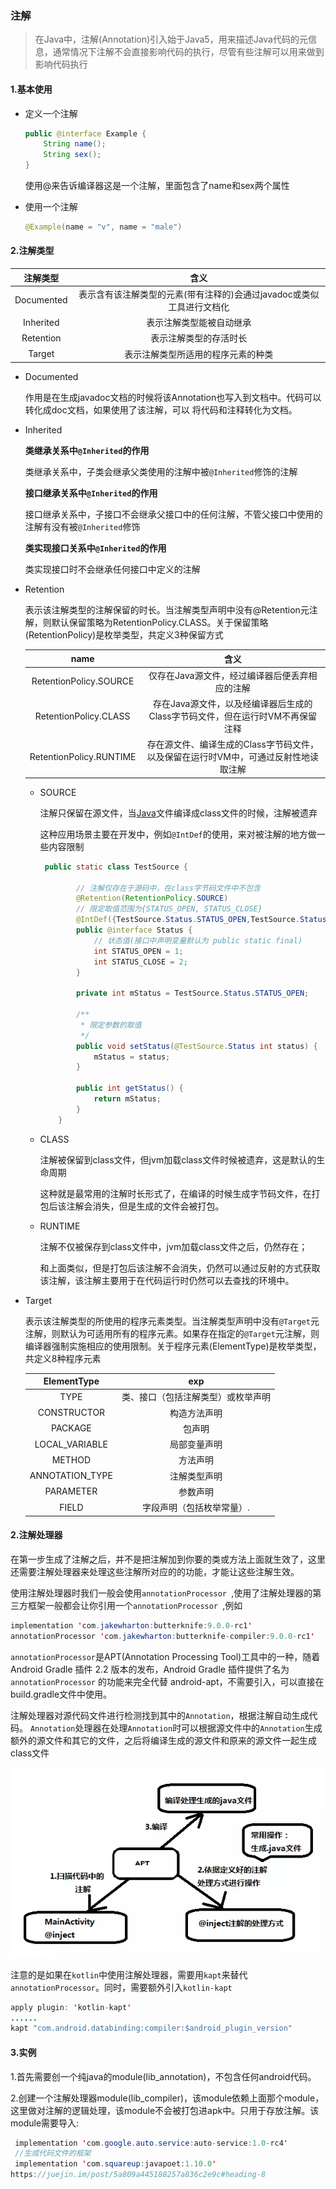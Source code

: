 ### 注解

> 在Java中，注解(Annotation)引入始于Java5，用来描述Java代码的元信息，通常情况下注解不会直接影响代码的执行，尽管有些注解可以用来做到影响代码执行

#### 1.基本使用 

- 定义一个注解

  ```java
  public @interface Example {
      String name();
      String sex();
  }
  ```

  使用@来告诉编译器这是一个注解，里面包含了name和sex两个属性

- 使用一个注解

  ```java
  @Example(name = "v", name = "male")
  ```

#### 2.注解类型

|  注解类型  |                             含义                             |
| :--------: | :----------------------------------------------------------: |
| Documented | 表示含有该注解类型的元素(带有注释的)会通过javadoc或类似工具进行文档化 |
| Inherited  |                   表示注解类型能被自动继承                   |
| Retention  |                    表示注解类型的存活时长                    |
|   Target   |              表示注解类型所适用的程序元素的种类              |

- Documented

  作用是在生成javadoc文档的时候将该Annotation也写入到文档中。代码可以转化成doc文档，如果使用了该注解，可以 将代码和注释转化为文档。

- Inherited

  **类继承关系中``@Inherited``的作用**

  类继承关系中，子类会继承父类使用的注解中被``@Inherited``修饰的注解

  **接口继承关系中``@Inherited``的作用**

  接口继承关系中，子接口不会继承父接口中的任何注解，不管父接口中使用的注解有没有被``@Inherited``修饰

  **类实现接口关系中``@Inherited``的作用**

  类实现接口时不会继承任何接口中定义的注解

- Retention

  表示该注解类型的注解保留的时长。当注解类型声明中没有@Retention元注解，则默认保留策略为RetentionPolicy.CLASS。关于保留策略(RetentionPolicy)是枚举类型，共定义3种保留方式

  

  |          name           |                             含义                             |
  | :---------------------: | :----------------------------------------------------------: |
  | RetentionPolicy.SOURCE  |        仅存在Java源文件，经过编译器后便丢弃相应的注解        |
  |  RetentionPolicy.CLASS  | 存在Java源文件，以及经编译器后生成的Class字节码文件，但在运行时VM不再保留注释 |
  | RetentionPolicy.RUNTIME | 存在源文件、编译生成的Class字节码文件，以及保留在运行时VM中，可通过反射性地读取注解 |

  - SOURCE

	  注解只保留在源文件，当[Java](https://link.jianshu.com/?t=http://lib.csdn.net/base/javase)文件编译成class文件的时候，注解被遗弃

    这种应用场景主要在开发中，例如``@IntDef``的使用，来对被注解的地方做一些内容限制

    ```java
     public static class TestSource {
    
            // 注解仅存在于源码中，在class字节码文件中不包含
            @Retention(RetentionPolicy.SOURCE)
            // 限定取值范围为{STATUS_OPEN, STATUS_CLOSE}
            @IntDef({TestSource.Status.STATUS_OPEN,TestSource.Status.STATUS_CLOSE})
            public @interface Status {
                // 状态值(接口中声明变量默认为 public static final)
                int STATUS_OPEN = 1;
                int STATUS_CLOSE = 2;
            }
    
            private int mStatus = TestSource.Status.STATUS_OPEN;
    
            /**
             * 限定参数的取值
             */
            public void setStatus(@TestSource.Status int status) {
                mStatus = status;
            }
    
            public int getStatus() {
                return mStatus;
            }
        }
    
    ```

  - CLASS

    注解被保留到class文件，但jvm加载class文件时候被遗弃，这是默认的生命周期

    这种就是最常用的注解时长形式了，在编译的时候生成字节码文件，在打包后该注解会消失，但是生成的文件会被打包。

  - RUNTIME
  
    注解不仅被保存到class文件中，jvm加载class文件之后，仍然存在；
    
    和上面类似，但是打包后该注解不会消失，仍然可以通过反射的方式获取该注解，该注解主要用于在代码运行时仍然可以去查找的环境中。
    

- Target

  表示该注解类型的所使用的程序元素类型。当注解类型声明中没有``@Target``元注解，则默认为可适用所有的程序元素。如果存在指定的``@Target``元注解，则编译器强制实施相应的使用限制。关于程序元素(ElementType)是枚举类型，共定义8种程序元素
  
  | **ElementType** |              **exp**               |
  | :-------------: | :--------------------------------: |
  |      TYPE       | 类、接口（包括注解类型）或枚举声明 |
  |   CONSTRUCTOR   |            构造方法声明            |
  |     PACKAGE     |               包声明               |
  | LOCAL_VARIABLE  |            局部变量声明            |
  |     METHOD      |              方法声明              |
  | ANNOTATION_TYPE |            注解类型声明            |
  |    PARAMETER    |              参数声明              |
  |      FIELD      |     字段声明（包括枚举常量）.      |

#### 2.注解处理器

​	在第一步生成了注解之后，并不是把注解加到你要的类或方法上面就生效了，这里还需要注解处理器来处理这些注解所对应的的功能，才能让这些注解生效。

​	使用注解处理器时我们一般会使用``annotationProcessor ``,使用了注解处理器的第三方框架一般都会让你引用一个``annotationProcessor ``,例如

```java
implementation 'com.jakewharton:butterknife:9.0.0-rc1'
annotationProcessor 'com.jakewharton:butterknife-compiler:9.0.0-rc1'
```

``annotationProcessor``是APT(Annotation Processing Tool)工具中的一种，随着Android Gradle 插件 2.2 版本的发布，Android Gradle 插件提供了名为 ``annotationProcessor`` 的功能来完全代替 android-apt，不需要引入，可以直接在build.gradle文件中使用。

注解处理器对源代码文件进行检测找到其中的``Annotation``，根据注解自动生成代码。 ``Annotation``处理器在处理``Annotation``时可以根据源文件中的``Annotation``生成额外的源文件和其它的文件，之后将编译生成的源文件和原来的源文件一起生成class文件

![](图库/注解.webp)

注意的是如果在``kotlin``中使用注解处理器，需要用``kapt``来替代``annotationProcessor``。同时，需要额外引入``kotlin-kapt``
```java
apply plugin: 'kotlin-kapt'
......
kapt "com.android.databinding:compiler:$android_plugin_version"
```

#### 3.实例

​	1.首先需要创一个纯java的module(lib_annotation)，不包含任何android代码。	

​	2.创建一个注解处理器module(lib_compiler)，该module依赖上面那个module，这里做对注解的逻辑处理，该module不会被打包进apk中。只用于存放注解。该module需要导入:

```java
 implementation 'com.google.auto.service:auto-service:1.0-rc4'
 //生成代码文件的框架
 implementation 'com.squareup:javapoet:1.10.0'
https://juejin.im/post/5a809a445188257a836c2e9c#heading-8
```



